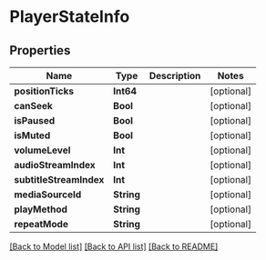 # PlayerStateInfo

## Properties
Name | Type | Description | Notes
------------ | ------------- | ------------- | -------------
**positionTicks** | **Int64** |  | [optional] 
**canSeek** | **Bool** |  | [optional] 
**isPaused** | **Bool** |  | [optional] 
**isMuted** | **Bool** |  | [optional] 
**volumeLevel** | **Int** |  | [optional] 
**audioStreamIndex** | **Int** |  | [optional] 
**subtitleStreamIndex** | **Int** |  | [optional] 
**mediaSourceId** | **String** |  | [optional] 
**playMethod** | **String** |  | [optional] 
**repeatMode** | **String** |  | [optional] 

[[Back to Model list]](../README.md#documentation-for-models) [[Back to API list]](../README.md#documentation-for-api-endpoints) [[Back to README]](../README.md)


